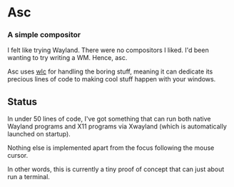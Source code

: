 # Asc
### A simple compositor

I felt like trying Wayland. There were no compositors I liked. I'd been
wanting to try writing a WM. Hence, asc.

Asc uses [wlc][wlc] for handling the boring stuff, meaning it can
dedicate its precious lines of code to making cool stuff happen with
your windows.

## Status

In under 50 lines of code, I've got something that can run both native
Wayland programs and X11 programs via Xwayland (which is automatically
launched on startup).

Nothing else is implemented apart from the focus following the mouse
cursor.

In other words, this is currently a tiny proof of concept that can just
about run a terminal.

[wlc]: https://github.com/Cloudef/wlc

